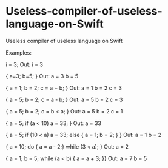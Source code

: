 # Useless-compiler-of-useless-language-on-Swift
Useless compiler of useless language on Swift


Examples:

i =	3;
Out:
i = 3
 
{ a=3; b=5; }
Out:
a = 3
b = 5

{ a = 1; b = 2; c = a + b; }
Out:
a = 1
b = 2
c = 3

{ a = 5; b = 2; c = a - b; }
Out:
a = 5
b = 2
c = 3

{ a = 5; b = 2; c = b < a; }
Out:
a = 5
b = 2
c = 1

{ a = 5; if (a < 10) a = 33; }
Out:
a = 33

{ a = 5; if (10 < a) a = 33; else { a = 1; b = 2; } }
Out:
a = 1
b = 2

{ a = 10; do { a = a - 2;}  while (3 < a); }
Out:
a = 2

{ a = 1; b = 5; while (a < b) { a = a + 3; }}
Out:
a = 7
b = 5
